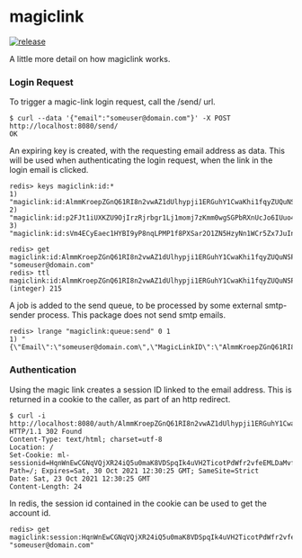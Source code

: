 # magiclink

[![release](https://github.com/thisdougb/magiclink/actions/workflows/release.yaml/badge.svg)](https://github.com/thisdougb/magiclink/actions/workflows/release.yaml)

A little more detail on how magiclink works.

### Login Request
To trigger a magic-link login request, call the /send/ url.
```
$ curl --data '{"email":"someuser@domain.com"}' -X POST http://localhost:8080/send/
OK
```
An expiring key is created, with the requesting email address as data.
This will be used when authenticating the login request, when the link in the login email is clicked.
```
redis> keys magiclink:id:*
1) "magiclink:id:AlmmKroepZGnQ61RI8n2vwAZ1dUlhypji1ERGuhY1CwaKhi1fqyZUQuNSPjuavMJ"
2) "magiclink:id:p2FJt1iUXKZU9OjIrzRjrbgr1Lj1momj7zKmm0wgSGPbRXnUcJo6IUuo4Wuxl2tW"
3) "magiclink:id:sVm4ECyEaec1HYBI9yP8nqLPMP1f8PXSar2O1ZN5HzyNn1WCr5Zx7JuInMUB8o8t"

redis> get magiclink:id:AlmmKroepZGnQ61RI8n2vwAZ1dUlhypji1ERGuhY1CwaKhi1fqyZUQuNSPjuavMJ
"someuser@domain.com"
redis> ttl magiclink:id:AlmmKroepZGnQ61RI8n2vwAZ1dUlhypji1ERGuhY1CwaKhi1fqyZUQuNSPjuavMJ
(integer) 215
```
A job is added to the send queue, to be processed by some external smtp-sender process.
This package does not send smtp emails.
```
redis> lrange "magiclink:queue:send" 0 1
1) "{\"Email\":\"someuser@domain.com\",\"MagicLinkID\":\"AlmmKroepZGnQ61RI8n2vwAZ1dUlhypji1ERGuhY1CwaKhi1fqyZUQuNSPjuavMJ\",\"Timestamp\":1634976117}"
```

### Authentication
Using the magic link creates a session ID linked to the email address.
This is returned in a cookie to the caller, as part of an http redirect.
```
$ curl -i http://localhost:8080/auth/AlmmKroepZGnQ61RI8n2vwAZ1dUlhypji1ERGuhY1CwaKhi1fqyZUQuNSPjuavMJ
HTTP/1.1 302 Found
Content-Type: text/html; charset=utf-8
Location: /
Set-Cookie: ml-sessionid=HqnWnEwCGNqVQjXR24iQ5u0maK8VDSpqIk4uVH2TicotPdWfr2vfeEMLDaMvfX0o; Path=/; Expires=Sat, 30 Oct 2021 12:30:25 GMT; SameSite=Strict
Date: Sat, 23 Oct 2021 12:30:25 GMT
Content-Length: 24
```
In redis, the session id contained in the cookie can be used to get the account id.
```
redis> get magiclink:session:HqnWnEwCGNqVQjXR24iQ5u0maK8VDSpqIk4uVH2TicotPdWfr2vfeEMLDaMvfX0o
"someuser@domain.com"
```
